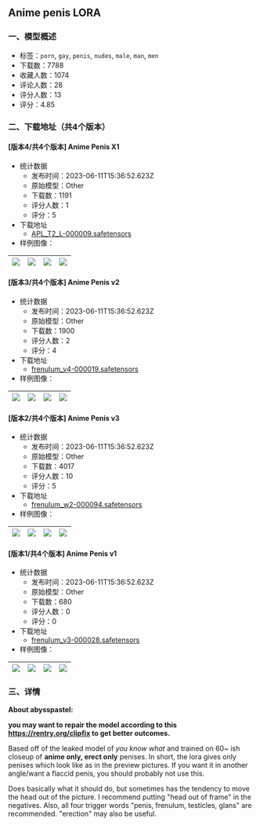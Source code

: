 ## Anime penis LORA
### 一、模型概述

- 标签：`porn`, `gay`, `penis`, `nudes`, `male`, `man`, `men`
- 下载数：7788
- 收藏人数：1074
- 评论人数：28
- 评分人数：13
- 评分：4.85

### 二、下载地址（共4个版本）

#### [版本4/共4个版本] Anime Penis X1

- 统计数据
  - 发布时间：2023-06-11T15:36:52.623Z
  - 原始模型：Other
  - 下载数：1191
  - 评分人数：1
  - 评分：5
- 下载地址
  - [APL_T2_L-000009.safetensors](https://civitai.com/api/download/models/90675)
- 样例图像：

| <img src="https://image.civitai.com/xG1nkqKTMzGDvpLrqFT7WA/acea5825-1798-4c2a-b401-1a57b4428fe5/width=450/1054451.jpeg" /> | <img src="https://image.civitai.com/xG1nkqKTMzGDvpLrqFT7WA/56d41eac-cd96-4211-b411-0b17e5f27936/width=450/1054635.jpeg" /> | <img src="https://image.civitai.com/xG1nkqKTMzGDvpLrqFT7WA/40a0e427-5e4e-4421-868d-fc0c7aa38df6/width=450/1054483.jpeg" /> | <img src="https://image.civitai.com/xG1nkqKTMzGDvpLrqFT7WA/12a1517d-688e-4042-8d87-1a63f4129ba1/width=450/1054448.jpeg" /> |
| ---- | ---- | ---- | ---- |

#### [版本3/共4个版本] Anime Penis v2

- 统计数据
  - 发布时间：2023-06-11T15:36:52.623Z
  - 原始模型：Other
  - 下载数：1900
  - 评分人数：2
  - 评分：4
- 下载地址
  - [frenulum_v4-000019.safetensors](https://civitai.com/api/download/models/13878)
- 样例图像：

| <img src="https://image.civitai.com/xG1nkqKTMzGDvpLrqFT7WA/1c34312a-351e-4ba2-426b-1922e7ada100/width=450/134617.jpeg" /> | <img src="https://image.civitai.com/xG1nkqKTMzGDvpLrqFT7WA/a2ffc45c-8f76-489f-33d2-773494c4bf00/width=450/134620.jpeg" /> | <img src="https://image.civitai.com/xG1nkqKTMzGDvpLrqFT7WA/8dca0dd9-cc4e-44f6-06b4-51dbcacf1000/width=450/134618.jpeg" /> | <img src="https://image.civitai.com/xG1nkqKTMzGDvpLrqFT7WA/c4abbce7-8a81-4f9b-306e-e026decb4700/width=450/134619.jpeg" /> |
| ---- | ---- | ---- | ---- |

#### [版本2/共4个版本] Anime Penis v3

- 统计数据
  - 发布时间：2023-06-11T15:36:52.623Z
  - 原始模型：Other
  - 下载数：4017
  - 评分人数：10
  - 评分：5
- 下载地址
  - [frenulum_w2-000094.safetensors](https://civitai.com/api/download/models/15656)
- 样例图像：

| <img src="https://image.civitai.com/xG1nkqKTMzGDvpLrqFT7WA/eb069789-3be4-4f44-e3ff-7675471a0900/width=450/156378.jpeg" /> | <img src="https://image.civitai.com/xG1nkqKTMzGDvpLrqFT7WA/6d5ba1c5-7a60-40da-5cac-76dec0319e00/width=450/156377.jpeg" /> | <img src="https://image.civitai.com/xG1nkqKTMzGDvpLrqFT7WA/01ac6dd1-627f-4efe-8408-3a07d58a0d00/width=450/156376.jpeg" /> | <img src="https://image.civitai.com/xG1nkqKTMzGDvpLrqFT7WA/34697d6e-4849-4ea9-efe1-3536067ee700/width=450/156375.jpeg" /> |
| ---- | ---- | ---- | ---- |

#### [版本1/共4个版本] Anime Penis v1

- 统计数据
  - 发布时间：2023-06-11T15:36:52.623Z
  - 原始模型：Other
  - 下载数：680
  - 评分人数：0
  - 评分：0
- 下载地址
  - [frenulum_v3-000028.safetensors](https://civitai.com/api/download/models/13057)
- 样例图像：

| <img src="https://image.civitai.com/xG1nkqKTMzGDvpLrqFT7WA/27cfa1f8-38aa-42f6-8319-19c244972900/width=450/125917.jpeg" /> | <img src="https://image.civitai.com/xG1nkqKTMzGDvpLrqFT7WA/bad52058-7fc9-496d-8f8b-36ad415b1100/width=450/125924.jpeg" /> | <img src="https://image.civitai.com/xG1nkqKTMzGDvpLrqFT7WA/86e3201c-3a22-4368-d456-0be44ed57700/width=450/125923.jpeg" /> | <img src="https://image.civitai.com/xG1nkqKTMzGDvpLrqFT7WA/e70c21ac-29d8-48a5-5ef6-4f440e09fa00/width=450/125922.jpeg" /> |
| ---- | ---- | ---- | ---- |


### 三、详情
<p><strong>About abysspastel:</strong></p><p><strong>you may want to repair the model according to this </strong><a target="_blank" rel="ugc" href="https://rentry.org/clipfix"><strong>https://rentry.org/clipfix</strong></a><strong> to get better outcomes.</strong></p><p></p><p>Based off of the leaked model of <em>you know what </em>and trained on 60~ ish closeup of <strong>anime only, erect only</strong> penises. In short, the lora gives only penises which look like as in the preview pictures. If you want it in another angle/want a flaccid penis, you should probably not use this.</p><p>Does basically what it should do, but sometimes has the tendency to move the head out of the picture. I recommend putting "head out of frame" in the negatives. Also, all four trigger words "penis, frenulum, testicles, glans" are recommended. "erection" may also be useful.</p><p></p><p></p><p></p>